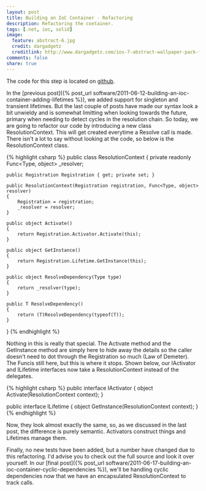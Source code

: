```yaml
---
layout: post
title: Building an IoC Container - Refactoring
description: Refactoring the container.
tags: [.net, ioc, solid]
image:
  feature: abstract-6.jpg
  credit: dargadgetz
  creditlink: http://www.dargadgetz.com/ios-7-abstract-wallpaper-pack-for-iphone-5-and-ipod-touch-retina/
comments: false
share: true
---
```


The code for this step is located on [github](https://github.com/craiggwilson/presentations/tree/master/BuildYourOwnIoC/code/Stage%206%20-%20Refactor%20to%20ResolutionContext).

In the [previous post]({% post_url software/2011-06-12-building-an-ioc-container-adding-lifetimes %}), we added support for singleton and transient lifetimes. But the last couple of posts have made our syntax look a bit unwieldy and is somewhat limitting when looking towards the future, primary when needing to detect cycles in the resolution chain. So today, we are going to refactor our code by introducing a new class ResolutionContext. This will get created everytime a Resolve call is made. There isn't a lot to say without looking at the code, so below is the ResolutionContext class.

{% highlight csharp %}
public class ResolutionContext
{
    private readonly Func<Type, object> _resolver;

    public Registration Registration { get; private set; }

    public ResolutionContext(Registration registration, Func<Type, object> resolver)
    {
        Registration = registration;
        _resolver = resolver;
    }

    public object Activate()
    {
        return Registration.Activator.Activate(this);
    }

    public object GetInstance()
    {
        return Registration.Lifetime.GetInstance(this);
    }

    public object ResolveDependency(Type type)
    {
        return _resolver(type);
    }

    public T ResolveDependency()
    {
        return (T)ResolveDependency(typeof(T));
    }
}
{% endhighlight %}

Nothing in this is really that special. The Activate method and the GetInstance method are simply here to hide away the details so the caller doesn't need to dot through the Registration so much (Law of Demeter). The Funcis still here, but this is where it stops. Shown below, our IActivator and ILifetime interfaces now take a ResolutionContext instead of the delegates.

{% highlight csharp %}
public interface IActivator
{
    object Activate(ResolutionContext context);
}

public interface ILifetime
{
    object GetInstance(ResolutionContext context);
}
{% endhighlight %}

Now, they look almost exactly the same, so, as we discussed in the last post, the difference is purely semantic. Activators construct things and Lifetimes manage them.

Finally, no new tests have been added, but a number have changed due to this refactoring. I'd advise you to check out the full source and look it over yourself. In our [final post]({% post_url software/2011-06-17-building-an-ioc-container-cyclic-dependencies %}), we'll be handling cyclic dependencies now that we have an encapsulated ResolutionContext to track calls.